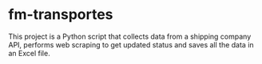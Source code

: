 # fm-transportes
This project is a Python script that collects data from a shipping company API, performs web scraping to get updated status and saves all the data in an Excel file.
